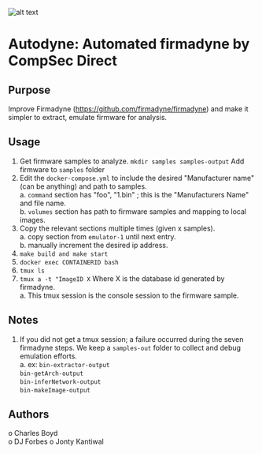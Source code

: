 ![alt text](https://github.com/compsecdirect/autodyne/blob/main/Autodyne-CompSecDirect.png "Autodyne logo")  

# Autodyne: Automated firmadyne by CompSec Direct

## Purpose

Improve Firmadyne (https://github.com/firmadyne/firmadyne) and make it simpler to extract, emulate firmware for analysis.  

## Usage

1. Get firmware samples to analyze. ```mkdir samples samples-output``` Add firmware to ```samples``` folder
2. Edit the ```docker-compose.yml``` to include the desired "Manufacturer name" (can be anything) and path to samples.  
a. ```command``` section has  "foo", "1.bin" ; this is the "Manufacturers Name" and file name.  
b. ```volumes``` section has path to firmware samples and mapping to local images.  
3. Copy the relevant sections multiple times (given x samples).  
a. copy section from ```emulator-1``` until next entry.   
b. manually increment the desired ip address.  
4. ```make build and make start```  
5. ```docker exec CONTAINERID bash```  
6. ```tmux ls```  
7. ```tmux a -t "ImageID X```  Where X is the database id generated by firmadyne.  
a. This tmux session is the console session to the firmware sample.

## Notes

1. If you did not get a tmux session; a failure occurred during the seven firmadyne steps. We keep a ```samples-out``` folder to collect and debug emulation efforts.  
a. ex: ```bin-extractor-output```  
```bin-getArch-output  ```  
```bin-inferNetwork-output```     
```bin-makeImage-output```  

## Authors
o Charles Boyd  
o DJ Forbes
o Jonty Kantiwal
